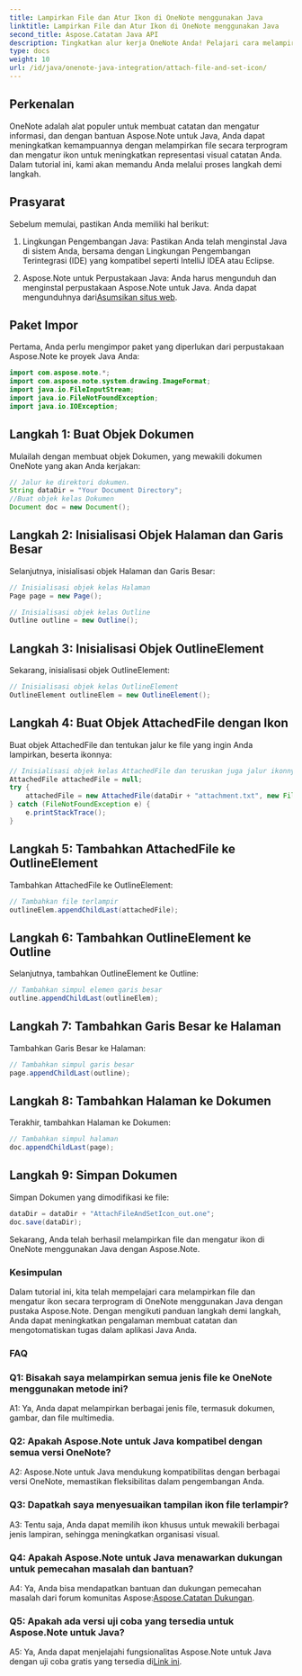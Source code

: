```yaml
---
title: Lampirkan File dan Atur Ikon di OneNote menggunakan Java
linktitle: Lampirkan File dan Atur Ikon di OneNote menggunakan Java
second_title: Aspose.Catatan Java API
description: Tingkatkan alur kerja OneNote Anda! Pelajari cara melampirkan file & menyesuaikan ikon secara terprogram di Java dengan Aspose.Note. Langkah & kode mudah disertakan! #OneNote #Java #Aspose
type: docs
weight: 10
url: /id/java/onenote-java-integration/attach-file-and-set-icon/
---
```

## Perkenalan

OneNote adalah alat populer untuk membuat catatan dan mengatur informasi, dan dengan bantuan Aspose.Note untuk Java, Anda dapat meningkatkan kemampuannya dengan melampirkan file secara terprogram dan mengatur ikon untuk meningkatkan representasi visual catatan Anda. Dalam tutorial ini, kami akan memandu Anda melalui proses langkah demi langkah.

## Prasyarat

Sebelum memulai, pastikan Anda memiliki hal berikut:

1. Lingkungan Pengembangan Java: Pastikan Anda telah menginstal Java di sistem Anda, bersama dengan Lingkungan Pengembangan Terintegrasi (IDE) yang kompatibel seperti IntelliJ IDEA atau Eclipse.
   
2.  Aspose.Note untuk Perpustakaan Java: Anda harus mengunduh dan menginstal perpustakaan Aspose.Note untuk Java. Anda dapat mengunduhnya dari[Asumsikan situs web](https://releases.aspose.com/note/java/).

## Paket Impor

Pertama, Anda perlu mengimpor paket yang diperlukan dari perpustakaan Aspose.Note ke proyek Java Anda:

```java
import com.aspose.note.*;
import com.aspose.note.system.drawing.ImageFormat;
import java.io.FileInputStream;
import java.io.FileNotFoundException;
import java.io.IOException;
```

## Langkah 1: Buat Objek Dokumen

Mulailah dengan membuat objek Dokumen, yang mewakili dokumen OneNote yang akan Anda kerjakan:

```java
// Jalur ke direktori dokumen.
String dataDir = "Your Document Directory";
//Buat objek kelas Dokumen
Document doc = new Document();
```

## Langkah 2: Inisialisasi Objek Halaman dan Garis Besar

Selanjutnya, inisialisasi objek Halaman dan Garis Besar:

```java
// Inisialisasi objek kelas Halaman
Page page = new Page();

// Inisialisasi objek kelas Outline
Outline outline = new Outline();
```

## Langkah 3: Inisialisasi Objek OutlineElement

Sekarang, inisialisasi objek OutlineElement:

```java
// Inisialisasi objek kelas OutlineElement
OutlineElement outlineElem = new OutlineElement();
```

## Langkah 4: Buat Objek AttachedFile dengan Ikon

Buat objek AttachedFile dan tentukan jalur ke file yang ingin Anda lampirkan, beserta ikonnya:

```java
// Inisialisasi objek kelas AttachedFile dan teruskan juga jalur ikonnya
AttachedFile attachedFile = null;
try {
    attachedFile = new AttachedFile(dataDir + "attachment.txt", new FileInputStream(dataDir  + "icon.jpg"), ImageFormat.getJpeg());
} catch (FileNotFoundException e) {
    e.printStackTrace();
}
```

## Langkah 5: Tambahkan AttachedFile ke OutlineElement

Tambahkan AttachedFile ke OutlineElement:

```java
// Tambahkan file terlampir
outlineElem.appendChildLast(attachedFile);
```

## Langkah 6: Tambahkan OutlineElement ke Outline

Selanjutnya, tambahkan OutlineElement ke Outline:

```java
// Tambahkan simpul elemen garis besar
outline.appendChildLast(outlineElem);
```

## Langkah 7: Tambahkan Garis Besar ke Halaman

Tambahkan Garis Besar ke Halaman:

```java
// Tambahkan simpul garis besar
page.appendChildLast(outline);
```

## Langkah 8: Tambahkan Halaman ke Dokumen

Terakhir, tambahkan Halaman ke Dokumen:

```java
// Tambahkan simpul halaman
doc.appendChildLast(page);
```

## Langkah 9: Simpan Dokumen

Simpan Dokumen yang dimodifikasi ke file:

```java
dataDir = dataDir + "AttachFileAndSetIcon_out.one";
doc.save(dataDir);
```

Sekarang, Anda telah berhasil melampirkan file dan mengatur ikon di OneNote menggunakan Java dengan Aspose.Note.

### Kesimpulan

Dalam tutorial ini, kita telah mempelajari cara melampirkan file dan mengatur ikon secara terprogram di OneNote menggunakan Java dengan pustaka Aspose.Note. Dengan mengikuti panduan langkah demi langkah, Anda dapat meningkatkan pengalaman membuat catatan dan mengotomatiskan tugas dalam aplikasi Java Anda.

### FAQ

### Q1: Bisakah saya melampirkan semua jenis file ke OneNote menggunakan metode ini?

A1: Ya, Anda dapat melampirkan berbagai jenis file, termasuk dokumen, gambar, dan file multimedia.

### Q2: Apakah Aspose.Note untuk Java kompatibel dengan semua versi OneNote?

A2: Aspose.Note untuk Java mendukung kompatibilitas dengan berbagai versi OneNote, memastikan fleksibilitas dalam pengembangan Anda.

### Q3: Dapatkah saya menyesuaikan tampilan ikon file terlampir?

A3: Tentu saja, Anda dapat memilih ikon khusus untuk mewakili berbagai jenis lampiran, sehingga meningkatkan organisasi visual.

### Q4: Apakah Aspose.Note untuk Java menawarkan dukungan untuk pemecahan masalah dan bantuan?

 A4: Ya, Anda bisa mendapatkan bantuan dan dukungan pemecahan masalah dari forum komunitas Aspose:[Aspose.Catatan Dukungan](https://forum.aspose.com/c/note/28).

### Q5: Apakah ada versi uji coba yang tersedia untuk Aspose.Note untuk Java?

A5: Ya, Anda dapat menjelajahi fungsionalitas Aspose.Note untuk Java dengan uji coba gratis yang tersedia di[Link ini](https://releases.aspose.com/).
